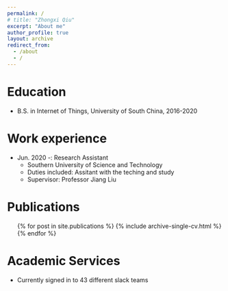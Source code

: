```yaml
---
permalink: /
# title: "Zhongxi Qiu"
excerpt: "About me"
author_profile: true
layout: archive
redirect_from: 
  - /about
  - /
---
```


Education
======
* B.S. in Internet of Things, University of South China, 2016-2020


Work experience
======
* Jun. 2020 -: Research Assistant
  * Southern University of Science and Technology
  * Duties included: Assitant with the teching and study
  * Supervisor: Professor Jiang Liu
  
Publications
======
  <ul>{% for post in site.publications %}
    {% include archive-single-cv.html %}
  {% endfor %}</ul>
  
 
Academic Services
======
* Currently signed in to 43 different slack teams
